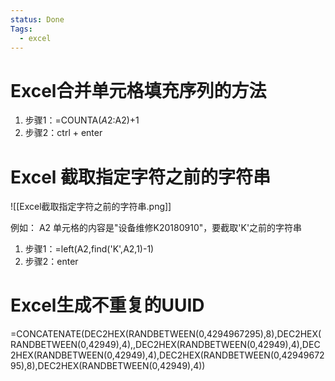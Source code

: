 ```yaml
---
status: Done
Tags:
  - excel
---
```


# Excel合并单元格填充序列的方法

1. 步骤1：=COUNTA($A$2:A2)+1  
2. 步骤2：ctrl + enter  

# Excel 截取指定字符之前的字符串

![[Excel截取指定字符之前的字符串.png]]

例如： A2 单元格的内容是"设备维修K20180910"，要截取'K'之前的字符串  
1. 步骤1：=left(A2,find('K',A2,1)-1)  
2. 步骤2：enter  

# Excel生成不重复的UUID

=CONCATENATE(DEC2HEX(RANDBETWEEN(0,4294967295),8),DEC2HEX(RANDBETWEEN(0,42949),4),,DEC2HEX(RANDBETWEEN(0,42949),4),DEC2HEX(RANDBETWEEN(0,42949),4),DEC2HEX(RANDBETWEEN(0,4294967295),8),DEC2HEX(RANDBETWEEN(0,42949),4))
